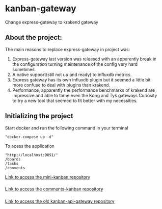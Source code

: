 # kanban-gateway

Change express-gateway to krakend gateway

<h2>About the project:</h2>
<p>The main reasons to replace express-gateway in project was: </p>

1. Express-gateway last version was released with an apparently break in the configuration turning maintenance of the config very hard sometimes. 
2. A native support(still not up and ready) to influxdb metrics. 
3. Express gateway has its own influxdb plugin but it seemed a little bit more confuse to deal with plugins than krakend. 
4. Performance, apparently the performance benchmarks of krakend are impressive and able to tame even the Kong and Tyk gateways Curiosity to try a new tool that seemed to fit better with my necessities.

<h2>Initializing the project</h2>
<p>Start docker and run the following command in your terminal</p>

```
"docker-compose up -d"
```

<p>To acess the application</p>

```
"http://localhost:9091/"
/boards
/tasks
/comments
```

[Link to access the mini-kanban repository](https://github.com/KevinDaSilvaS/Mini-Kanban "mini-kanban repository")
###
[Link to access the comments-kanban repository](https://github.com/KevinDaSilvaS/comments-kanban "comments-kanban repository")
###
[Link to access the old kanban-api-gateway repository](https://github.com/KevinDaSilvaS/kanban-api-gateway "kanban-api-gateway repository")

